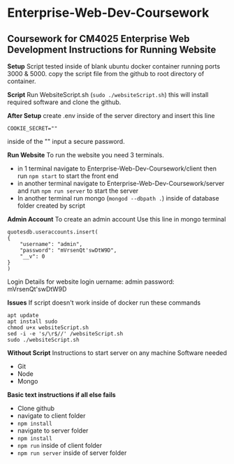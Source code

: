 


# Enterprise-Web-Dev-Coursework

## Coursework for CM4025 Enterprise Web Development Instructions for Running Website
**Setup**
Script tested inside of blank ubuntu docker container running ports 3000 & 5000. copy the script file from the github to root directory of container.

**Script**
Run WebsiteScript.sh (`sudo ./websiteScript.sh`) this will install required software and clone the github.

**After Setup**
create .env inside of the server directory and insert this line

    COOKIE_SECRET=""

inside of the "" input a secure password.

**Run Website**
To run the website you need 3 terminals.
 - in 1 terminal navigate to Enterprise-Web-Dev-Coursework/client then run `npm start` to start the front end
 - in another terminal navigate to Enterprise-Web-Dev-Coursework/server and run `npm run server` to start the server
 - In another terminal run mongo (`mongod --dbpath .`) inside of database folder created by script

**Admin Account**
To create an admin account 
Use this line in mongo terminal

    quotesdb.useraccounts.insert(
    {
        "username": "admin",
        "password": "mVrsenQt'swDtW9D",
        "__v": 0
    }
    )

Login Details for website login
uername: admin
password: mVrsenQt'swDtW9D

**Issues**
If script doesn't work inside of docker run these commands

    apt update
    apt install sudo
    chmod u+x websiteScript.sh
    sed -i -e 's/\r$//' /websiteScript.sh
    sudo ./websiteScript.sh

**Without Script**
Instructions to start server on any machine
Software needed
 - Git
 - Node
 - Mongo

**Basic text instructions if all else fails**
 - Clone github
 - navigate to client folder
 - `npm install`
 - navigate to server folder
 - `npm install`
 - `npm run` inside of client folder
 - `npm run server` inside of server folder
